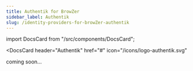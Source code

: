 ```yaml
---
title: Authentik for BrowZer
sidebar_label: Authentik
slug: /identity-providers-for-browZer-authentik
---
```


import DocsCard from "/src/components/DocsCard";

<head>
  <title>Authentik for OpenZiti BrowZer</title>
  <meta
    name="description"
    content="How to set up Authentik for OpenZiti BrowZer."
  />
</head>

<DocsCard 
  header="Authentik" 
  href="#" 
  icon="/icons/logo-authentik.svg" 
  >
</DocsCard>

coming soon...
